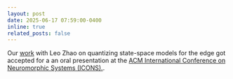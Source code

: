 ```yaml
---
layout: post
date: 2025-06-17 07:59:00-0400
inline: true
related_posts: false
---
```


Our <a href="https://arxiv.org/pdf/2506.12480?">work</a> with Leo Zhao on quantizing state-space models for the edge got accepted for a an oral presentation at the <a href="https://iconsneuromorphic.cc/">ACM International Conference on Neuromorphic Systems (ICONS).</a>.